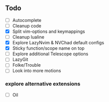 ## Todo

- [ ] Autocomplete
- [ ] Cleanup code
- [x] Split vim-options and keymappings
- [ ] Cleanup lualine
- [x] Explore LazyNvim & NVChad default configs
- [x] Sticky function/scope name on top
- [ ] Explore additional Telescope options
- [ ] LazyGit
- [ ] Folke/Trouble
- [ ] Look into more motions

### explore alternative extensions

- [ ] Oil
